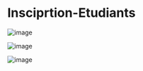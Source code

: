 # Insciprtion-Etudiants
![image](https://github.com/adnan-khadija/Insciprtion-Etudiants/assets/147508009/5b222ab5-d496-455f-a680-18c3ce7ed048)

![image](https://github.com/adnan-khadija/Insciprtion-Etudiants/assets/147508009/148681a3-fa53-4efe-bde5-681a86a2df83)

![image](https://github.com/adnan-khadija/Insciprtion-Etudiants/assets/147508009/3f74928d-f714-40d2-b188-cdd2954c2f76)



